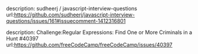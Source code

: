 description: sudheerj /
javascript-interview-questions 
url:https://github.com/sudheerj/javascript-interview-questions/issues/161#issuecomment-1412316801

description: Challenge:Regular Expressions: Find One or More Criminals in a Hunt #40397 
url:https://github.com/freeCodeCamp/freeCodeCamp/issues/40397